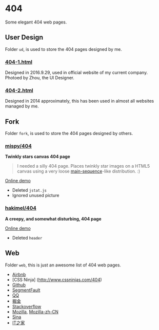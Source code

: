 # 404
Some elegant 404 web pages.

## User Design

Folder `ud`, is used to store the 404 pages designed by me.

### [404-1.html](http://xovel.cn/404/ud/404-1.html)

Designed in 2016.9.29, used in official website of my current company. Photoed by Zhou, the UI Designer.

### [404-2.html](http://xovel.cn/404/ud/404-2.html)

Designed in 2014 approximately, this has been used in almost all websites managed by me.

## Fork

Folder `fork`, is used to store the 404 pages designed by others.

### [mispy/404](https://github.com/mispy/404)

**Twinkly stars canvas 404 page**

> I needed a silly 404 page. Places twinkly star images on a HTML5 canvas using a very loose [main-sequence](http://en.wikipedia.org/wiki/Main_sequence)-like distribution. :)

[Online demo](http://xovel.cn/404/fork/mispy/404.html)

- Deleted `jstat.js`
- Ignored unused picture

### [hakimel/404](https://github.com/hakimel/404)

**A creepy, and somewhat disturbing, 404 page**

[Online demo](http://xovel.cn/404/fork/hakimel/404.html)

- Deleted `header`

## Web

Folder `web`, this is just an awesome list of 404 web pages.

- [Airbnb](https://www.airbnb.com/404)
- [CSS Ninja] (http://www.cssninjas.com/404)
- [Github](https://github.com/404)
- [SegmentFault](https://segmentfault.com/404)
- [QQ](http://www.qq.com/404)
- [掘金](http://gold.xitu.io/404)
- [Stackoverflow](http://stackoverflow.com/404)
- [Mozilla](https://www.mozilla.org/en-US/404), [Mozilla-zh-CN](https://www.mozilla.org/zh-CN/404)
- [Sina](http://www.sina.com.cn/404)
- [IT之家](http://www.ithome.com/404)
